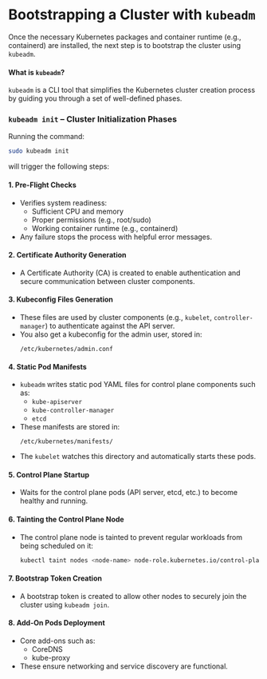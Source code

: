 # Bootstrapping a Cluster with `kubeadm`

Once the necessary Kubernetes packages and container runtime (e.g., containerd) are installed, the next step is to bootstrap the cluster using `kubeadm`.

#### What is `kubeadm`?

`kubeadm` is a CLI tool that simplifies the Kubernetes cluster creation process by guiding you through a set of well-defined phases.

### `kubeadm init` – Cluster Initialization Phases

Running the command:

```bash
sudo kubeadm init
```

will trigger the following steps:

#### 1. Pre-Flight Checks
- Verifies system readiness:
  - Sufficient CPU and memory
  - Proper permissions (e.g., root/sudo)
  - Working container runtime (e.g., containerd)
- Any failure stops the process with helpful error messages.

#### 2. Certificate Authority Generation
- A Certificate Authority (CA) is created to enable authentication and secure communication between cluster components.

#### 3. Kubeconfig Files Generation
- These files are used by cluster components (e.g., `kubelet`, `controller-manager`) to authenticate against the API server.
- You also get a kubeconfig for the admin user, stored in:
  ```
  /etc/kubernetes/admin.conf
  ```

#### 4. Static Pod Manifests
- `kubeadm` writes static pod YAML files for control plane components such as:
  - `kube-apiserver`
  - `kube-controller-manager`
  - `etcd`
- These manifests are stored in:
  ```
  /etc/kubernetes/manifests/
  ```
- The `kubelet` watches this directory and automatically starts these pods.

#### 5. Control Plane Startup
- Waits for the control plane pods (API server, etcd, etc.) to become healthy and running.

#### 6. Tainting the Control Plane Node
- The control plane node is tainted to prevent regular workloads from being scheduled on it:
  ```bash
  kubectl taint nodes <node-name> node-role.kubernetes.io/control-plane:NoSchedule
  ```

#### 7. Bootstrap Token Creation
- A bootstrap token is created to allow other nodes to securely join the cluster using `kubeadm join`.

#### 8. Add-On Pods Deployment
- Core add-ons such as:
  - CoreDNS
  - kube-proxy
- These ensure networking and service discovery are functional.


